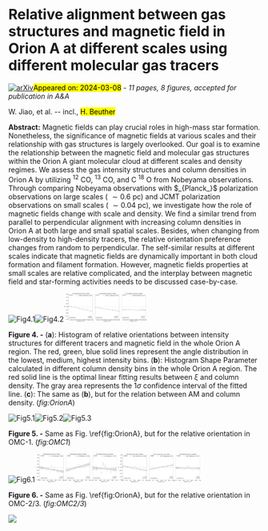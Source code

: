 <div class="macros" style="visibility:hidden;">
$\newcommand{\ensuremath}{}$
$\newcommand{\xspace}{}$
$\newcommand{\object}[1]{\texttt{#1}}$
$\newcommand{\farcs}{{.}''}$
$\newcommand{\farcm}{{.}'}$
$\newcommand{\arcsec}{''}$
$\newcommand{\arcmin}{'}$
$\newcommand{\ion}[2]{#1#2}$
$\newcommand{\textsc}[1]{\textrm{#1}}$
$\newcommand{\hl}[1]{\textrm{#1}}$
$\newcommand{\footnote}[1]{}$</div>



<div id="title">

# Relative alignment between gas structures and magnetic field in Orion A at different scales using different molecular gas tracers

</div>
<div id="comments">

[![arXiv](https://img.shields.io/badge/arXiv-2403.04274-b31b1b.svg)](https://arxiv.org/abs/2403.04274)<mark>Appeared on: 2024-03-08</mark> -  _11 pages, 8 figures, accepted for publication in A&A_

</div>
<div id="authors">

W. Jiao, et al. -- incl., <mark>H. Beuther</mark>

</div>
<div id="abstract">

**Abstract:** Magnetic fields can play crucial roles in high-mass star formation. Nonetheless, the significance of magnetic fields at various scales and their relationship with gas structures is largely overlooked. Our goal is to examine the relationship between the magnetic field and molecular gas structures within the Orion A giant molecular cloud at different scales and density regimes. We assess the gas intensity structures and column densities in Orion A by utilizing $^{12}$ CO, $^{13}$ CO, and C $^{18}$ O from Nobeyama observations. Through comparing Nobeyama observations with $_{Planck_}$ polarization observations on large scales ( $\sim0.6$ pc) and JCMT polarization observations on small scales ( $\sim0.04$ pc), we investigate how the role of magnetic fields change with scale and density. We find a similar trend from parallel to perpendicular alignment with increasing column densities in Orion A at both large and small spatial scales. Besides, when changing from low-density to high-density tracers, the relative orientation preference changes from random to perpendicular. The self-similar results at different scales indicate that magnetic fields are dynamically important in both cloud formation and filament formation. However, magnetic fields properties at small scales are relative complicated, and the interplay between magnetic field and star-forming activities needs to be discussed case-by-case.

</div>

<div id="div_fig1">

<img src="tmp_2403.04274/./OrionA_HRO.png" alt="Fig4.1" width="33%"/><img src="tmp_2403.04274/./OrionA_Xi_all.png" alt="Fig4.2" width="33%"/><img src="tmp_2403.04274/./OrionA_AM_all.png" alt="Fig4.3" width="33%"/>

**Figure 4. -** (**a**): Histogram of relative orientations between intensity structures for different tracers and magnetic field in the whole Orion A region. The red, green, blue solid lines represent the angle distribution in the lowest, medium, highest intensity bins.  (**b**): Histogram Shape Parameter calculated in different column density bins in the whole Orion A region. The red solid line is the optimal linear fitting results between $\xi$ and column density. The gray area represents the 1$\sigma$ confidence interval of the fitted line. (**c**): The same as (**b**), but for the relation between AM and column density. (*fig:OrionA*)

</div>
<div id="div_fig2">

<img src="tmp_2403.04274/./OMC1_HRO.png" alt="Fig5.1" width="33%"/><img src="tmp_2403.04274/./OMC1_Xi_all.png" alt="Fig5.2" width="33%"/><img src="tmp_2403.04274/./OMC1_AM_all.png" alt="Fig5.3" width="33%"/>

**Figure 5. -** Same as Fig. \ref{fig:OrionA}, but for the relative orientation in OMC-1. (*fig:OMC1*)

</div>
<div id="div_fig3">

<img src="tmp_2403.04274/./OMC23_HRO.png" alt="Fig6.1" width="33%"/><img src="tmp_2403.04274/./OMC23_Xi_all.png" alt="Fig6.2" width="33%"/><img src="tmp_2403.04274/./OMC23_AM_all.png" alt="Fig6.3" width="33%"/>

**Figure 6. -** Same as Fig. \ref{fig:OrionA}, but for the relative orientation in OMC-2/3. (*fig:OMC2/3*)

</div><div id="qrcode"><img src=https://api.qrserver.com/v1/create-qr-code/?size=100x100&data="https://arxiv.org/abs/2403.04274"></div>